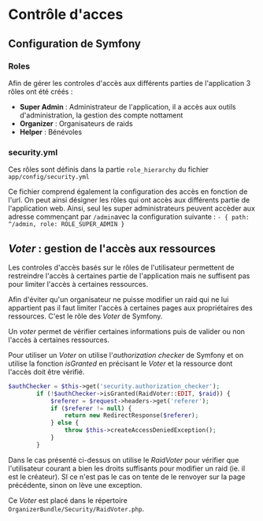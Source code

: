 # Contrôle d'acces

## Configuration de Symfony

### Roles

Afin de gérer les controles d'accès aux différents parties de l'application 3 rôles ont été créés :

- **Super Admin** : Administrateur de l'application, il a accès aux outils d'administration, la gestion des compte nottament
- **Organizer** : Organisateurs de raids
- **Helper** : Bénévoles

### security.yml

Ces rôles sont définis dans la partie `role_hierarchy` du fichier `app/config/security.yml`

Ce fichier comprend également la configuration des accès en fonction de l'url. On peut ainsi désigner les rôles qui ont accès aux différents partie de l'application web. Ainsi, seul les super administrateurs peuvent accèder aux adresse commençant par `/admin`avec la configuration suivante : `- { path: ^/admin, role: ROLE_SUPER_ADMIN }`



## *Voter* : gestion de l'accès aux ressources

Les controles d'accès basés sur le rôles de l'utilisateur permettent de restreindre l'accès à certaines partie de l'application mais ne suffisent pas pour limiter l'accès à certaines ressources.

Afin d'éviter qu'un  organisateur ne puisse modifier un raid qui ne lui appartient pas il faut limiter l'accès à certaines pages aux propriétaires des ressources. C'est le rôle des *Voter* de Symfony.

Un *voter* permet de vérifier certaines informations puis de valider ou non l'accès à certaines ressources. 

Pour utiliser un *Voter* on utilise l'*authorization checker* de Symfony et on utilise la fonction *isGranted* en précisant le *Voter* et la ressource dont l'accès doit être vérifié. 

```php
$authChecker = $this->get('security.authorization_checker');
        if (!$authChecker->isGranted(RaidVoter::EDIT, $raid)) {
            $referer = $request->headers->get('referer');
            if ($referer != null) {
                return new RedirectResponse($referer);
            } else {
                throw $this->createAccessDeniedException();
            }
        }
```

Dans le cas présenté ci-dessus on utilise le *RaidVoter* pour vérifier que l'utilisateur courant a bien les droits suffisants pour modifier un raid (ie. il est le créateur). SI ce n'est pas le cas on tente de le renvoyer sur la page précédente, sinon on lève une exception.

Ce *Voter* est placé dans le répertoire `OrganizerBundle/Security/RaidVoter.php`.